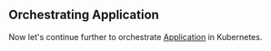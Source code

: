 ## Orchestrating Application

Now let's continue further to orchestrate [Application](https://github.com/sumanb007/crud-webapplication/blob/main/README.md) in Kubernetes.
